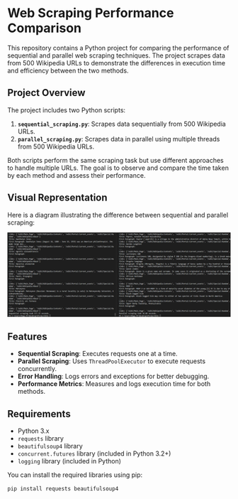 # Web Scraping Performance Comparison

This repository contains a Python project for comparing the performance of sequential and parallel web scraping techniques. The project scrapes data from 500 Wikipedia URLs to demonstrate the differences in execution time and efficiency between the two methods.

## Project Overview

The project includes two Python scripts:

1. **`sequential_scraping.py`**: Scrapes data sequentially from 500 Wikipedia URLs.
2. **`parallel_scraping.py`**: Scrapes data in parallel using multiple threads from 500 Wikipedia URLs.

Both scripts perform the same scraping task but use different approaches to handle multiple URLs. The goal is to observe and compare the time taken by each method and assess their performance.

## Visual Representation

Here is a diagram illustrating the difference between sequential and parallel scraping:

![Web Scraping Diagram](https://github.com/Attafii/SEA-Project/blob/master/example.png)

## Features

- **Sequential Scraping**: Executes requests one at a time.
- **Parallel Scraping**: Uses `ThreadPoolExecutor` to execute requests concurrently.
- **Error Handling**: Logs errors and exceptions for better debugging.
- **Performance Metrics**: Measures and logs execution time for both methods.

## Requirements

- Python 3.x
- `requests` library
- `beautifulsoup4` library
- `concurrent.futures` library (included in Python 3.2+)
- `logging` library (included in Python)

You can install the required libraries using pip:

```bash
pip install requests beautifulsoup4
